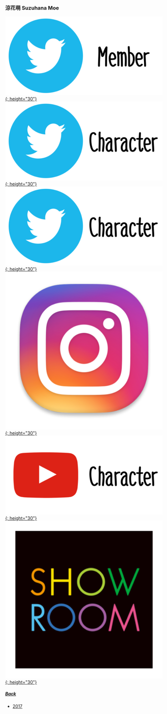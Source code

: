 ### 涼花萌 Suzuhana Moe 
[![twitter_@moepiyo_227](../../../Img/Icon_Twitter_Mem.PNG){: height="30"}](https://twitter.com/moepiyo_227) [![twitter_@_mikamikamiki](../../../Img/Icon_Twitter_Char.PNG){: height="30"}](https://twitter.com/_mikamikamiki) [![twitter_@tamago_227](../../../Img/Icon_Twitter_Char.PNG){: height="30"}](https://twitter.com/tamago_227) [![instagram_@moepiyo227](../../../Img/Icon_Instagram.PNG){: height="30"}](https://www.instagram.com/moepiyo227/) [![youtube](../../../Img/Icon_Youtube_Char.PNG){: height="30"}](https://www.youtube.com/channel/UCpqYEiR0c1ZJdU29TKalysA) [![showroom_digital_idol_20](../../../Img/Icon_Showroom.PNG){: height="30"}](https://www.showroom-live.com/room/profile?room_id=87776) 
##### [Back](../../../readme.md)

- [2017](Moe2017.md)
